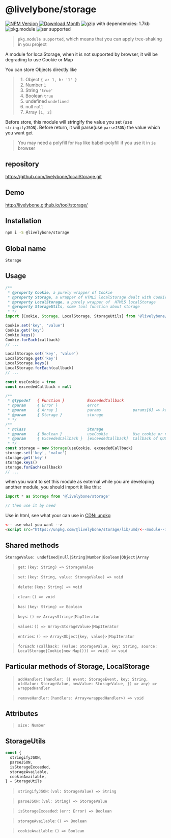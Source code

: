 # @livelybone/storage
[![NPM Version](http://img.shields.io/npm/v/@livelybone/storage.svg?style=flat-square)](https://www.npmjs.com/package/@livelybone/storage)
[![Download Month](http://img.shields.io/npm/dm/@livelybone/storage.svg?style=flat-square)](https://www.npmjs.com/package/@livelybone/storage)
![gzip with dependencies: 1.7kb](https://img.shields.io/badge/gzip--with--dependencies-1.7kb-brightgreen.svg "gzip with dependencies: 1.7kb")
![pkg.module](https://img.shields.io/badge/pkg.module-supported-blue.svg "pkg.module")
![ssr supported](https://img.shields.io/badge/ssr-supported-blue.svg "ssr supported")

> `pkg.module supported`, which means that you can apply tree-shaking in you project

A module for localStorage, when it is not supported by browser, it will be degrading to use Cookie or Map

You can store Objects directly like 
> 1. Object `{ a: 1, b: '1' }`
> 2. Number `1`
> 3. String `'true'`
> 4. Boolean `true`
> 5. undefined `undefined`
> 6. null `null`
> 7. Array `[1, 2]`

Before store, this module will stringify the value you set (use `stringifyJSON`).
Before return, it will parse(use `parseJSON`) the value which you want get

> You may need a polyfill for `Map` like babel-polyfill if you use it in `ie` browser

## repository
https://github.com/livelybone/localStorage.git

## Demo
http://livelybone.github.io/tool/storage/

## Installation
```bash
npm i -S @livelybone/storage
```

## Global name
`Storage`

## Usage
```js
/**
 * @property Cookie, a purely wrapper of Cookie
 * @property Storage, a wrapper of HTML5 localStorage dealt with Cookie or Map (Map default)
 * @property LocalStorage, a purely wrapper of  HTML5 localStorage
 * @property StorageUtils, some tool function about storage
 * */
import {Cookie, Storage, LocalStorage, StorageUtils} from '@livelybone/storage';

Cookie.set('key', 'value')
Cookie.get('key')
Cookie.keys()
Cookie.forEach(callback)
// ...

LocalStorage.set('key', 'value')
LocalStorage.get('key')
LocalStorage.keys()
LocalStorage.forEach(callback)
// ...

const useCookie = true
const exceededCallback = null

/**
 * @typedef   { Function }          ExceededCallback
 * @param     { Error }             error
 * @param     { Array }             params              params[0] => key; params[1] => value
 * @param     { Storage }           storage
 * */
/**
 * @class                           Storage
 * @param     { Boolean }           useCookie           Use cookie or not
 * @param     { ExceededCallback }  [exceededCallback]  Callback of QUOTA_EXCEEDED_ERROR,
 * */
const storage = new Storage(useCookie, exceededCallback)
storage.set('key', 'value')
storage.get('key')
storage.keys()
storage.forEach(callback)
// ...
```

when you want to set this module as external while you are developing another module, you should import it like this:
```js
import * as Storage from '@livelybone/storage'

// then use it by need
```

Use in html, see what your can use in [CDN: unpkg](https://unpkg.com/@livelybone/storage/lib/umd/)
```html
<-- use what you want -->
<script src="https://unpkg.com/@livelybone/storage/lib/umd/<--module-->.js"></script>
```

## Shared methods
`StorageValue: undefined|null|String|Number|Boolean|Object|Array`

> `get`: `(key: String) => StorageValue`

> `set`: `(key: String, value: StorageValue) => void`

> `delete`: `(key: String) => void`

> `clear`: `() => void`

> `has`: `(key: String) => Boolean`

> `keys`: `() => Array<String>|MapIterator`

> `values`: `() => Array<StorageValue>|MapIterator`

> `entries`: `() => Array<Object{key, value}>|MapIterator`

> `forEach`: `(callback: (value: StorageValue, key: String, source: LocalStorage|Cookie|new Map())) => void) => void`

## Particular methods of Storage, LocalStorage
> `addHandler`: `(handler: ({
    event: StorageEvent,
    key: String,
    oldValue: StorageValue,
    newValue: StorageValue,
  }) => any) => wrappedHandler`

> `removeHandler`: `(handlers: Array<wrappedHandler>) => void`

## Attributes

> `size: Number`

## StorageUtils
```js
const {
  stringifyJSON,
  parseJSON,
  isStorageExceeded,
  storageAvailable,
  cookieAvailable,
} = StorageUtils
```

> `stringifyJSON`: `(val: StorageValue) => String`

> `parseJSON`: `(val: String) => StorageValue`

> `isStorageExceeded`: `(err: Error) => Boolean`

> `storageAvailable`: `() => Boolean`

> `cookieAvailable`: `() => Boolean`
